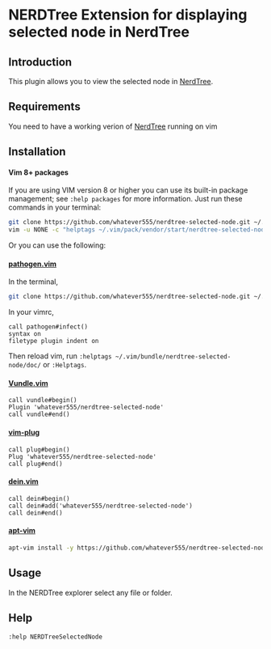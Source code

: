 NERDTree Extension for displaying selected node in NerdTree
=============

Introduction
------------

This plugin allows you to view the selected node in [NerdTree](https://github.com/preservim/nerdtree).


Requirements
------------
You need to have a working verion of [NerdTree](https://github.com/preservim/nerdtree) running on vim
 
Installation
------------

#### Vim 8+ packages

If you are using VIM version 8 or higher you can use its built-in package management; see `:help packages` for more information. Just run these commands in your terminal:

```bash
git clone https://github.com/whatever555/nerdtree-selected-node.git ~/.vim/pack/vendor/start/nerdtree-selected-node
vim -u NONE -c "helptags ~/.vim/pack/vendor/start/nerdtree-selected-node/doc" -c q
```

Or you can use the following:  

#### [pathogen.vim](https://github.com/tpope/vim-pathogen)

In the terminal,
```bash
git clone https://github.com/whatever555/nerdtree-selected-node.git ~/.vim/bundle/nerdtree-selected-node
```
In your vimrc,
```vim
call pathogen#infect()
syntax on
filetype plugin indent on
```

Then reload vim, run `:helptags ~/.vim/bundle/nerdtree-selected-node/doc/` or `:Helptags`.

#### [Vundle.vim](https://github.com/VundleVim/Vundle.vim)
```vim
call vundle#begin()
Plugin 'whatever555/nerdtree-selected-node'
call vundle#end()
```

#### [vim-plug](https://github.com/junegunn/vim-plug)

```vim
call plug#begin()
Plug 'whatever555/nerdtree-selected-node'
call plug#end()
```

#### [dein.vim](https://github.com/Shougo/dein.vim)
```vim
call dein#begin()
call dein#add('whatever555/nerdtree-selected-node')
call dein#end()
```

#### [apt-vim](https://github.com/egalpin/apt-vim)
```bash
apt-vim install -y https://github.com/whatever555/nerdtree-selected-node.git
```


Usage
------------

In the NERDTree explorer select any file or folder.


Help
------------

`:help NERDTreeSelectedNode`
